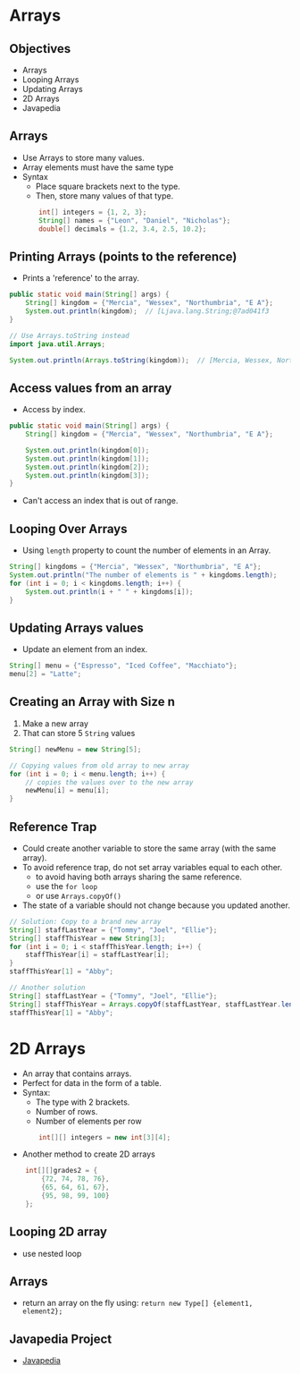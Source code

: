 # Arrays

## Objectives

- Arrays
- Looping Arrays
- Updating Arrays
- 2D Arrays
- Javapedia

## Arrays

- Use Arrays to store many values.
- Array elements must have the same type
- Syntax
  - Place square brackets next to the type.
  - Then, store many values of that type.
  ```java
      int[] integers = {1, 2, 3};
      String[] names = {"Leon", "Daniel", "Nicholas"};
      double[] decimals = {1.2, 3.4, 2.5, 10.2};
  ```

## Printing Arrays (points to the reference)

- Prints a 'reference' to the array.

```java
public static void main(String[] args) {
    String[] kingdom = {"Mercia", "Wessex", "Northumbria", "E A"};
    System.out.println(kingdom);  // [Ljava.lang.String;@7ad041f3
}

// Use Arrays.toString instead
import java.util.Arrays;

System.out.println(Arrays.toString(kingdom));  // [Mercia, Wessex, Northumbria, E A]
```

## Access values from an array

- Access by index.

```java
public static void main(String[] args) {
    String[] kingdom = {"Mercia", "Wessex", "Northumbria", "E A"};

    System.out.println(kingdom[0]);
    System.out.println(kingdom[1]);
    System.out.println(kingdom[2]);
    System.out.println(kingdom[3]);
}
```

- Can't access an index that is out of range.

## Looping Over Arrays

- Using `length` property to count the number of elements in an Array.

```java
String[] kingdoms = {"Mercia", "Wessex", "Northumbria", "E A"};
System.out.println("The number of elements is " + kingdoms.length);
for (int i = 0; i < kingdoms.length; i++) {
    System.out.println(i + " " + kingdoms[i]);
}
```

## Updating Arrays values

- Update an element from an index.

```java
String[] menu = {"Espresso", "Iced Coffee", "Macchiato"};
menu[2] = "Latte";
```

## Creating an Array with Size n

1. Make a new array
2. That can store 5 `String` values

```java
String[] newMenu = new String[5];

// Copying values from old array to new array
for (int i = 0; i < menu.length; i++) {
    // copies the values over to the new array
    newMenu[i] = menu[i];
}
```

## Reference Trap

- Could create another variable to store the same array (with the same array).
- To avoid reference trap, do not set array variables equal to each other.
  - to avoid having both arrays sharing the same reference.
  - use the `for loop`
  - or use `Arrays.copyOf()`
- The state of a variable should not change because you updated another.

```java
// Solution: Copy to a brand new array
String[] staffLastYear = {"Tommy", "Joel", "Ellie"};
String[] staffThisYear = new String[3];
for (int i = 0; i < staffThisYear.length; i++) {
    staffThisYear[i] = staffLastYear[i];
}
staffThisYear[1] = "Abby";

// Another solution
String[] staffLastYear = {"Tommy", "Joel", "Ellie"};
String[] staffThisYear = Arrays.copyOf(staffLastYear, staffLastYear.length);
staffThisYear[1] = "Abby";
```

# 2D Arrays

- An array that contains arrays.
- Perfect for data in the form of a table.
- Syntax:
  - The type with 2 brackets.
  - Number of rows.
  - Number of elements per row
  ```java
      int[][] integers = new int[3][4];
  ```
- Another method to create 2D arrays

```java
    int[][]grades2 = {
        {72, 74, 78, 76},
        {65, 64, 61, 67},
        {95, 98, 99, 100}
    };
```

## Looping 2D array

- use nested loop

## Arrays

- return an array on the fly using: `return new Type[] {element1, element2};`

## Javapedia Project

- [Javapedia](https://www.learnthepart.com/course/2dfda34d-6bbc-4bd5-8f45-d5999de2f514/1c1a1685-fbff-4b7e-b86d-0a07b95e1cd7)
